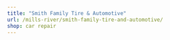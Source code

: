 ```yaml
---
title: "Smith Family Tire & Automotive"
url: /mills-river/smith-family-tire-and-automotive/
shop: car repair
---
```

